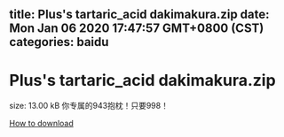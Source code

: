 
title: Plus's tartaric_acid dakimakura.zip
date: Mon Jan 06 2020 17:47:57 GMT+0800 (CST)    
categories: baidu
---

# Plus's tartaric_acid dakimakura.zip
size: 13.00 kB
 你专属的943抱枕！只要998！
 

[How to download](https://bpcam.bemobtrk.com/go/2ceec3aa-1ca2-46d6-b9ff-aaa5c184517c?jno=3712)